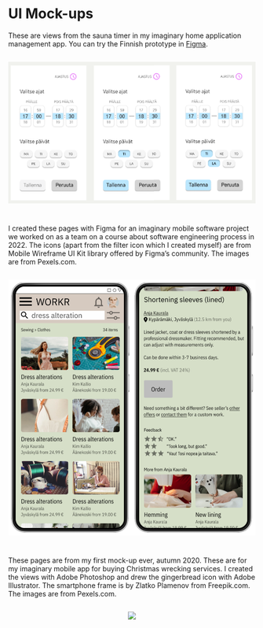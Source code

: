 # UI Mock-ups

<style>
.container {
  display:flex;
  flex-flow: row wrap;
  justify-content: space-around;
}

.container img {
  max-width: 100%;
  margin: 1em 0 2em 0;
  border: none;
}
</style>

These are views from the sauna timer in my imaginary home application management app. You can try the Finnish prototype in [Figma](https://www.figma.com/proto/L5OzfxoXWIgNtj1Wkm9obL/WEB-UI-2---lopputehtava?node-id=307-658&t=7A9CcyyfCQgZUO7z-1&scaling=scale-down&content-scaling=fixed&page-id=307%3A376&starting-point-node-id=307%3A658&show-proto-sidebar=1).

<div class="container">

  <img src="images/sauna-ajastin.PNG">

I created these pages with Figma for an imaginary mobile software project we worked on as a team on a course about software engineering process in 2022. The icons (apart from the filter icon which I created myself) are from Mobile Wireframe UI Kit library offered by Figma’s community. The images are from Pexels.com.

  <img src="images/school-project-figma-mockups.png">

These pages are from my first mock-up ever, autumn 2020. These are for my imaginary mobile app for buying Christmas wrecking services. I created the views with Adobe Photoshop and drew the gingerbread icon with Adobe Illustrator. The smartphone frame is by Zlatko Plamenov from Freepik.com. The images are from Pexels.com.

  <img src="images/my-first-mockup.png">

</div>
